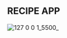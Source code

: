 ## RECIPE APP

![127 0 0 1_5500_](https://github.com/ABDUL-REHMAN345/Simplle-Food-Search-APP/assets/113343795/58ea5a5e-0fdc-4321-93c8-9a5dbb089f58)
